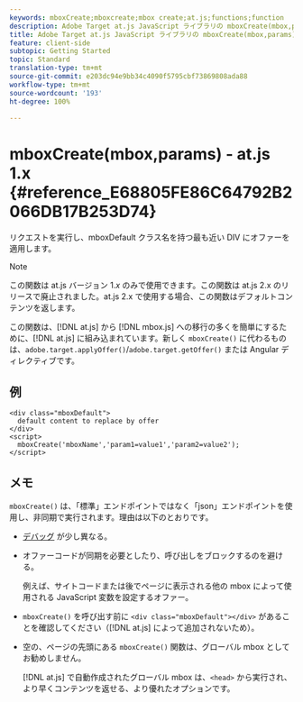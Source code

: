 ```yaml
---
keywords: mboxCreate;mboxcreate;mbox create;at.js;functions;function
description: Adobe Target at.js JavaScript ライブラリの mboxCreate(mbox,params) 関数について説明します。
title: Adobe Target at.js JavaScript ライブラリの mboxCreate(mbox,params) 関数について説明します。
feature: client-side
subtopic: Getting Started
topic: Standard
translation-type: tm+mt
source-git-commit: e203dc94e9bb34c4090f5795cbf73869808ada88
workflow-type: tm+mt
source-wordcount: '193'
ht-degree: 100%

---
```



# mboxCreate(mbox,params) - at.js 1.x {#reference_E68805FE86C64792B2066DB17B253D74}

リクエストを実行し、mboxDefault クラス名を持つ最も近い DIV にオファーを適用します。

>[!NOTE]
>
>この関数は at.js バージョン 1.*x* のみで使用できます。この関数は at.js 2.x のリリースで廃止されました。at.js 2.x で使用する場合、この関数はデフォルトコンテンツを返します。

この関数は、[!DNL at.js] から [!DNL mbox.js] への移行の多くを簡単にするために、[!DNL at.js] に組み込まれています。新しく `mboxCreate()` に代わるものは、`adobe.target.applyOffer()`/`adobe.target.getOffer()` または Angular ディレクティブです。

## 例

```
<div class="mboxDefault"> 
  default content to replace by offer 
</div> 
<script> 
  mboxCreate('mboxName','param1=value1','param2=value2'); 
</script>
```

## メモ

`mboxCreate()` は、「標準」エンドポイントではなく「json」エンドポイントを使用し、非同期で実行されます。理由は以下のとおりです。

* [デバッグ](../../c-implementing-target/c-implementing-target-for-client-side-web/c-target-debugging-atjs/target-debugging-atjs.md#concept_CAE591DA8C404C22917584ECD4F7494F) が少し異なる。
* オファーコードが同期を必要としたり、呼び出しをブロックするのを避ける。

   例えば、サイトコードまたは後でページに表示される他の mbox によって使用される JavaScript 変数を設定するオファー。

* `mboxCreate()` を呼び出す前に `<div class="mboxDefault"></div>` があることを確認してください（[!DNL at.js] によって追加されないため）。

* 空の、ページの先頭にある `mboxCreate()` 関数は、グローバル mbox としてお勧めしません。

   [!DNL at.js] で自動作成されたグローバル mbox は、`<head>` から実行され、より早くコンテンツを返せる、より優れたオプションです。